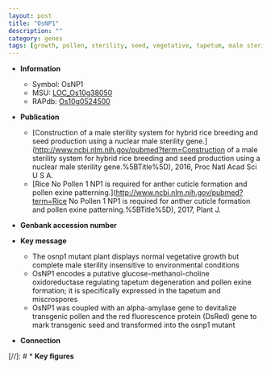 ```yaml
---
layout: post
title: "OsNP1"
description: ""
category: genes
tags: [growth, pollen, sterility, seed, vegetative, tapetum, male sterility, pollen exine formation]
---
```


* **Information**  
    + Symbol: OsNP1  
    + MSU: [LOC_Os10g38050](http://rice.plantbiology.msu.edu/cgi-bin/ORF_infopage.cgi?orf=LOC_Os10g38050)  
    + RAPdb: [Os10g0524500](http://rapdb.dna.affrc.go.jp/viewer/gbrowse_details/irgsp1?name=Os10g0524500)  

* **Publication**  
    + [Construction of a male sterility system for hybrid rice breeding and seed production using a nuclear male sterility gene.](http://www.ncbi.nlm.nih.gov/pubmed?term=Construction of a male sterility system for hybrid rice breeding and seed production using a nuclear male sterility gene.%5BTitle%5D), 2016, Proc Natl Acad Sci U S A.
    + [Rice No Pollen 1 NP1 is required for anther cuticle formation and pollen exine patterning.](http://www.ncbi.nlm.nih.gov/pubmed?term=Rice No Pollen 1 NP1 is required for anther cuticle formation and pollen exine patterning.%5BTitle%5D), 2017, Plant J.

* **Genbank accession number**  

* **Key message**  
    + The osnp1 mutant plant displays normal vegetative growth but complete male sterility insensitive to environmental conditions
    + OsNP1 encodes a putative glucose-methanol-choline oxidoreductase regulating tapetum degeneration and pollen exine formation; it is specifically expressed in the tapetum and miscrospores
    + OsNP1 was coupled with an alpha-amylase gene to devitalize transgenic pollen and the red fluorescence protein (DsRed) gene to mark transgenic seed and transformed into the osnp1 mutant

* **Connection**  

[//]: # * **Key figures**  


